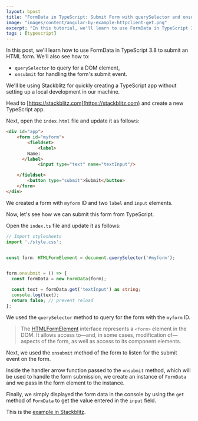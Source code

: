```yaml
---
layout: bpost
title: "FormData in TypeScript: Submit Form with querySelector and onsubmit"
image: "images/content/angular-by-example-httpclient-get.png"
excerpt: "In this tutorial, we'll learn to use FormData in TypeScript 3.8" 
tags : [typescript] 
---
```


In this post, we'll learn how to use FormData in TypeScript 3.8 to submit an HTML form. We'll also see how to:

- `querySelector` to query for a DOM element,
- `onsubmit` for handling the form's submit event. 


We'll be using Stackblitz for quickly creating a TypeScript app without setting up a local development in our machine.

Head to [https://stackblitz.com](https://stackblitz.com) and create a new TypeScript app.

Next, open the `index.html` file and update it as follows:

```html
<div id="app">
	<form id="myform">
		<fieldset>
			<label>
        Name: 
      </label>
			<input type="text" name="textInput"/>

    </fieldset>
		<button type="submit">Submit</button>
	</form>
</div>
```

We created a form with `myform` ID and two `label` and `input` elements.

Now, let's see how we can submit this form from TypeScript.

Open the `index.ts` file and update it as follows:

```ts
// Import stylesheets
import './style.css';


const form: HTMLFormElement = document.querySelector('#myform');


form.onsubmit = () => {
  const formData = new FormData(form);

  const text = formData.get('textInput') as string;
  console.log(text);
  return false; // prevent reload
};
```

We used the `querySelector` method to query for the form with the `myform` ID.

> The [HTMLFormElement](https://developer.mozilla.org/en-US/docs/Web/API/HTMLFormElement) interface represents a `<form>` element in the DOM. It allows access to—and, in some cases, modification of—aspects of the form, as well as access to its component elements.

Next, we used the `onsubmit` method of the form to listen for the submit event on the form.

Inside the handler arrow function passed to the `onsubmit` method, which will be used to handle the form submission, we create an instance of `FormData` and we pass in the form element to the instance.

Finally, we simply displayed the form data in the console by using the `get` method of `FormData` to get the value entered in the `input` field.


This is the [example in Stackblitz](https://stackblitz.com/edit/typescript-formdata-example).